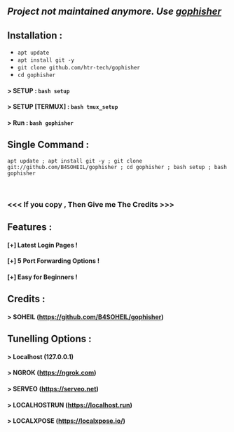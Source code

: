 ## ***Project not maintained anymore. Use [gophisher](https://github.com/B4SOHEIL/gophisher)***

## Installation :

* `apt update`
* `apt install git -y`
* `git clone github.com/htr-tech/gophisher`
* `cd gophisher`
#### > SETUP : `bash setup`
#### > SETUP [TERMUX] : `bash tmux_setup`
#### > Run : `bash gophisher`

## Single Command :
```
apt update ; apt install git -y ; git clone git://github.com/B4SOHEIL/gophisher ; cd gophisher ; bash setup ; bash gophisher
```
<br>


### <<< If you copy , Then Give me The Credits >>>

## Features :
#### [+] Latest Login Pages !
#### [+] 5 Port Forwarding Options !
#### [+] Easy for Beginners !

## Credits :
#### > SOHEIL (https://github.com/B4SOHEIL/gophisher)

## Tunelling Options :
#### > Localhost (127.0.0.1)
#### > NGROK (https://ngrok.com)
#### > SERVEO (https://serveo.net)
#### > LOCALHOSTRUN (https://localhost.run)
#### > LOCALXPOSE (https://localxpose.io/)

